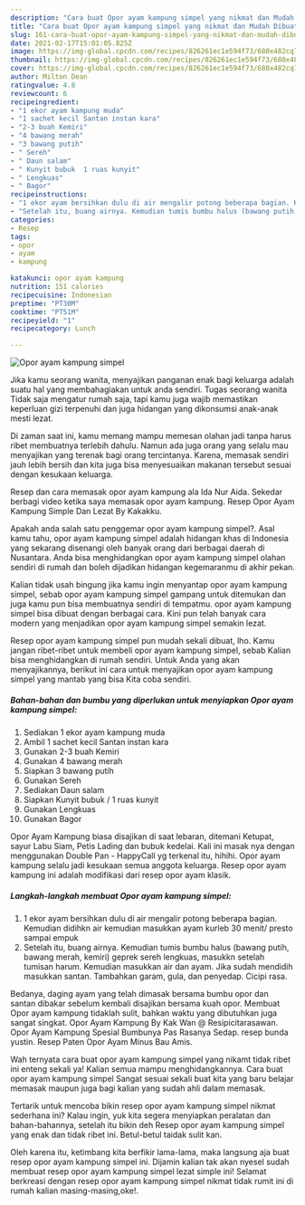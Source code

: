 ```yaml
---
description: "Cara buat Opor ayam kampung simpel yang nikmat dan Mudah Dibuat"
title: "Cara buat Opor ayam kampung simpel yang nikmat dan Mudah Dibuat"
slug: 161-cara-buat-opor-ayam-kampung-simpel-yang-nikmat-dan-mudah-dibuat
date: 2021-02-17T15:01:05.825Z
image: https://img-global.cpcdn.com/recipes/826261ec1e594f73/680x482cq70/opor-ayam-kampung-simpel-foto-resep-utama.jpg
thumbnail: https://img-global.cpcdn.com/recipes/826261ec1e594f73/680x482cq70/opor-ayam-kampung-simpel-foto-resep-utama.jpg
cover: https://img-global.cpcdn.com/recipes/826261ec1e594f73/680x482cq70/opor-ayam-kampung-simpel-foto-resep-utama.jpg
author: Milton Dean
ratingvalue: 4.8
reviewcount: 6
recipeingredient:
- "1 ekor ayam kampung muda"
- "1 sachet kecil Santan instan kara"
- "2-3 buah Kemiri"
- "4 bawang merah"
- "3 bawang putih"
- " Sereh"
- " Daun salam"
- " Kunyit bubuk  1 ruas kunyit"
- " Lengkuas"
- " Bagor"
recipeinstructions:
- "1 ekor ayam bersihkan dulu di air mengalir potong beberapa bagian. Kemudian didihkn air kemudian masukkan ayam kurleb 30 menit/ presto sampai empuk"
- "Setelah itu, buang airnya. Kemudian tumis bumbu halus (bawang putih, bawang merah, kemiri) geprek sereh lengkuas, masukkn setelah tumisan harum. Kemudian masukkan air dan ayam. Jika sudah mendidih masukkan santan. Tambahkan garam, gula, dan penyedap. Cicipi rasa."
categories:
- Resep
tags:
- opor
- ayam
- kampung

katakunci: opor ayam kampung 
nutrition: 151 calories
recipecuisine: Indonesian
preptime: "PT30M"
cooktime: "PT51M"
recipeyield: "1"
recipecategory: Lunch

---
```



![Opor ayam kampung simpel](https://img-global.cpcdn.com/recipes/826261ec1e594f73/680x482cq70/opor-ayam-kampung-simpel-foto-resep-utama.jpg)

Jika kamu seorang wanita, menyajikan panganan enak bagi keluarga adalah suatu hal yang membahagiakan untuk anda sendiri. Tugas seorang  wanita Tidak saja mengatur rumah saja, tapi kamu juga wajib memastikan keperluan gizi terpenuhi dan juga hidangan yang dikonsumsi anak-anak mesti lezat.

Di zaman  saat ini, kamu memang mampu memesan olahan jadi tanpa harus ribet membuatnya terlebih dahulu. Namun ada juga orang yang selalu mau menyajikan yang terenak bagi orang tercintanya. Karena, memasak sendiri jauh lebih bersih dan kita juga bisa menyesuaikan makanan tersebut sesuai dengan kesukaan keluarga. 

Resep dan cara memasak opor ayam kampung ala Ida Nur Aida. Sekedar berbagi video ketika saya memasak opor ayam kampung. Resep Opor Ayam Kampung Simple Dan Lezat By Kakakku.

Apakah anda salah satu penggemar opor ayam kampung simpel?. Asal kamu tahu, opor ayam kampung simpel adalah hidangan khas di Indonesia yang sekarang disenangi oleh banyak orang dari berbagai daerah di Nusantara. Anda bisa menghidangkan opor ayam kampung simpel olahan sendiri di rumah dan boleh dijadikan hidangan kegemaranmu di akhir pekan.

Kalian tidak usah bingung jika kamu ingin menyantap opor ayam kampung simpel, sebab opor ayam kampung simpel gampang untuk ditemukan dan juga kamu pun bisa membuatnya sendiri di tempatmu. opor ayam kampung simpel bisa dibuat dengan berbagai cara. Kini pun telah banyak cara modern yang menjadikan opor ayam kampung simpel semakin lezat.

Resep opor ayam kampung simpel pun mudah sekali dibuat, lho. Kamu jangan ribet-ribet untuk membeli opor ayam kampung simpel, sebab Kalian bisa menghidangkan di rumah sendiri. Untuk Anda yang akan menyajikannya, berikut ini cara untuk menyajikan opor ayam kampung simpel yang mantab yang bisa Kita coba sendiri.

<!--inarticleads1-->

##### Bahan-bahan dan bumbu yang diperlukan untuk menyiapkan Opor ayam kampung simpel:

1. Sediakan 1 ekor ayam kampung muda
1. Ambil 1 sachet kecil Santan instan kara
1. Gunakan 2-3 buah Kemiri
1. Gunakan 4 bawang merah
1. Siapkan 3 bawang putih
1. Gunakan  Sereh
1. Sediakan  Daun salam
1. Siapkan  Kunyit bubuk / 1 ruas kunyit
1. Gunakan  Lengkuas
1. Gunakan  Bagor


Opor Ayam Kampung biasa disajikan di saat lebaran, ditemani Ketupat, sayur Labu Siam, Petis Lading dan bubuk kedelai. Kali ini masak nya dengan menggunakan Double Pan - HappyCall yg terkenal itu, hihihi. Opor ayam kampung selalu jadi kesukaan semua anggota keluarga. Resep opor ayam kampung ini adalah modifikasi dari resep opor ayam klasik. 

<!--inarticleads2-->

##### Langkah-langkah membuat Opor ayam kampung simpel:

1. 1 ekor ayam bersihkan dulu di air mengalir potong beberapa bagian. Kemudian didihkn air kemudian masukkan ayam kurleb 30 menit/ presto sampai empuk
1. Setelah itu, buang airnya. Kemudian tumis bumbu halus (bawang putih, bawang merah, kemiri) geprek sereh lengkuas, masukkn setelah tumisan harum. Kemudian masukkan air dan ayam. Jika sudah mendidih masukkan santan. Tambahkan garam, gula, dan penyedap. Cicipi rasa.


Bedanya, daging ayam yang telah dimasak bersama bumbu opor dan santan dibakar sebelum kembali disajikan bersama kuah opor. Membuat Opor ayam kampung tidaklah sulit, bahkan waktu yang dibutuhkan juga sangat singkat. Opor Ayam Kampung By Kak Wan @ Resipicitarasawan. Opor Ayam Kampung Spesial Bumbunya Pas Rasanya Sedap. resep bunda yustin. Resep Paten Opor Ayam Minus Bau Amis. 

Wah ternyata cara buat opor ayam kampung simpel yang nikamt tidak ribet ini enteng sekali ya! Kalian semua mampu menghidangkannya. Cara buat opor ayam kampung simpel Sangat sesuai sekali buat kita yang baru belajar memasak maupun juga bagi kalian yang sudah ahli dalam memasak.

Tertarik untuk mencoba bikin resep opor ayam kampung simpel nikmat sederhana ini? Kalau ingin, yuk kita segera menyiapkan peralatan dan bahan-bahannya, setelah itu bikin deh Resep opor ayam kampung simpel yang enak dan tidak ribet ini. Betul-betul taidak sulit kan. 

Oleh karena itu, ketimbang kita berfikir lama-lama, maka langsung aja buat resep opor ayam kampung simpel ini. Dijamin kalian tak akan nyesel sudah membuat resep opor ayam kampung simpel lezat simple ini! Selamat berkreasi dengan resep opor ayam kampung simpel nikmat tidak rumit ini di rumah kalian masing-masing,oke!.

